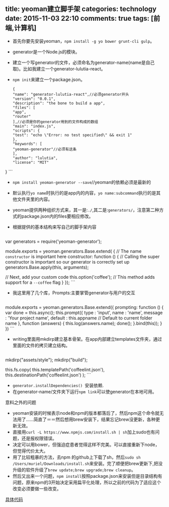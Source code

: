 title: yeoman建立脚手架
categories: technology 
date: 2015-11-03 22:10
comments: true
tags: [前端,计算机]
---

* 首先你要先安装yeoman，`npm install -g yo bower grunt-cli gulp`。
* generator是一个Node.js的模块。
* 建立一个写generator的文件，必须命名为generator-name(name是自己取)。比如我建立一个generator-lulutia-react。
* `npm init`来建立一个package.json。

    ```
    {
  "name": "generator-lulutia-react",//必须generator开头
  "version": "0.0.1",
  "description": "the bone to build a app",
  "files": [
    "app",
    "router"
  ],//必须是你的generator用到的文件构成的数组
  "main": "index.js",
  "scripts": {
    "test": "echo \"Error: no test specified\" && exit 1"
  },
  "keywords": [
    "yeoman-generator"//必须有这条
  ],
  "author": "lulutia",
  "license": "MIT"
}
    ```

* `npm install yeoman-generator --save`//yeoman的依赖必须是最新的
* 默认执行`yo name`时执行的是app内的内容，`yo name:subcommand`执行的是其他文件夹里的内容。
* yeoman提供两种组织方式来，其一是:`./`,其二是:`generators/`，注意第二种方式的package.json内的files要相应修改。
* 根据提供的基本结构来写自己的脚手架内容

    ```
var generators = require('yeoman-generator');

module.exports = yeoman.generators.Base.extend(
{
// The name `constructor` is important here
constructor: function () {
// Calling the super constructor is important so our generator is correctly set up
generators.Base.apply(this, arguments);

// Next, add your custom code
this.option('coffee'); // This method adds support for a `--coffee` flag
}
});
    ```

* 我这里用了几个库，Prompts:主要掌管generator与用户的交互

    ```
module.exports = yeoman.generators.Base.extend({
prompting: function () {
var done = this.async();
this.prompt({
  type    : 'input',
  name    : 'name',
  message : 'Your project name',
  default : this.appname // Default to current folder name
}, function (answers) {
  this.log(answers.name);
  done();
}.bind(this));
}
})
    ```

* writing里面用mkdirp建立基本骨架。在app内部建立templates文件夹，通过里面的文件的拷贝建立结构。

    ```
 mkdirp("assets/style");
 mkdirp("build");
    
   this.fs.copy(
           this.templatePath('coffeelint.json'),
           this.destinationPath('coffeelint.json')
         );
    ```

* `generator.installDependencies() `安装依赖.
* 在generator-name/文件夹下运行`npm link`可以使generator在本地可用。

    
意料之外的问题
* yeoman安装的时候表示node和npm的版本都落后了，然后npm这个命令就无法用了……简直了＝＝然后想用brew安装下，结果忘记brew没更新，各种更新无效。
* 直接用`curl -L https://www.npmjs.com/install.sh | sh`加上sudo也有问题，还是报权限错误。
* 决定可以用bower，但强迫症患者觉得这样不完美。可以直接重新下node，但觉得代价太大。
* 用了比较粗暴的方法，去npm 的github上下载了sh，然后`sudo sh /Users/muriel/Downloads/install.sh`来安装。完了顺便把brew更新下,把没升级的软件升级了`brew update;brew upgrade;brew cleanup`。
* 然后又出来一个问题，`npm install`按照package.json来安装但是目录结构有问题，原来npm的3开始决定采用扁平化处理，所以之前的代码为了适应这个改变必须要做一些改变。


[具体代码](https://github.com/lulutia/generator-lulutia-react)
